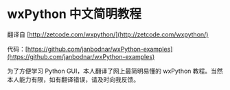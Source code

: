 # wxPython 中文简明教程

翻译自 [http://zetcode.com/wxpython/](http://zetcode.com/wxpython/)

代码：[https://github.com/janbodnar/wxPython-examples](https://github.com/janbodnar/wxPython-examples)

为了方便学习 Python GUI，本人翻译了网上最简明易懂的 wxPython 教程。当然本人能力有限，如有翻译错误，请及时向我反馈。